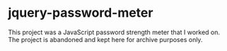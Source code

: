 # jquery-password-meter

This project was a JavaScript password strength meter that I worked on. The project is abandoned and kept here for archive
purposes only.
